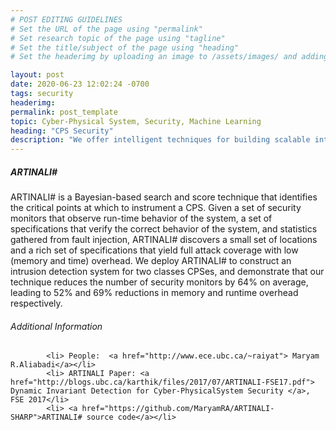 ```yaml
---
# POST EDITING GUIDELINES
# Set the URL of the page using "permalink"
# Set research topic of the page using "tagline"
# Set the title/subject of the page using "heading"
# Set the headerimg by uploading an image to /assets/images/ and adding the URL to "headerimg"

layout: post
date: 2020-06-23 12:02:24 -0700
tags: security
headerimg:
permalink: post_template
topic: Cyber-Physical System, Security, Machine Learning
heading: "CPS Security"
description: "We offer intelligent techniques for building scalable intrusion detection system for recourse-constraned Cyber-Physical Systems (CPSes)."
---
```

<!-- Project Overview section -->
<div class="container-fluid bg-gray my-5 py-5">
    <div class="container pt-4">
        <h5>ARTINALI#</h5>
        <P>ARTINALI# is a Bayesian-based search and score technique that identifies the critical points at which to instrument a CPS. Given a set of security monitors that observe run-time behavior of the system, a set of specifications that verify the correct behavior of the system, and statistics gathered from fault injection, ARTINALI# discovers a small set of locations and a rich set of specifications that yield full attack coverage with low (memory and time) overhead. We deploy ARTINALI# to construct an intrusion detection system for two classes CPSes, and demonstrate that our technique reduces the number of security monitors by 64% on average, leading to 52% and 69% reductions in memory and runtime overhead respectively.</P>
    </div>
</div>
<!-- /Project Overview section -->
<!-- Project Details and Additional Info -->
<div class="container">
    <h6>Additional Information</h6>
        
     
            <li> People:  <a href="http://www.ece.ubc.ca/~raiyat"> Maryam R.Aliabadi</a></li>
            <li> ARTINALI Paper: <a href="http://blogs.ubc.ca/karthik/files/2017/07/ARTINALI-FSE17.pdf"> Dynamic Invariant Detection for Cyber-PhysicalSystem Security </a>, FSE 2017</li>
            <li> <a href="https://github.com/MaryamRA/ARTINALI-SHARP">ARTINALI# source code</a></li>

       
</div>
<!-- /Project Details and Additional Info -->

